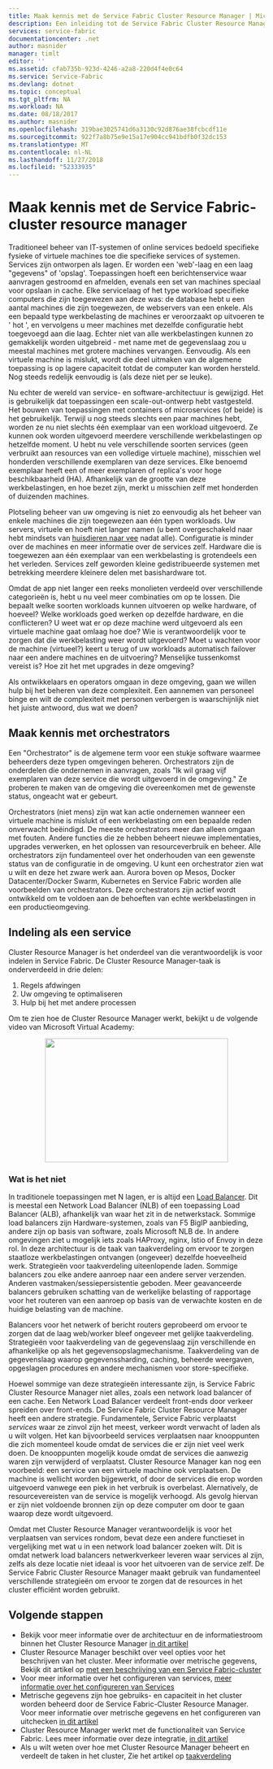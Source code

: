 ```yaml
---
title: Maak kennis met de Service Fabric Cluster Resource Manager | Microsoft Docs
description: Een inleiding tot de Service Fabric Cluster Resource Manager.
services: service-fabric
documentationcenter: .net
author: masnider
manager: timlt
editor: ''
ms.assetid: cfab735b-923d-4246-a2a8-220d4f4e0c64
ms.service: Service-Fabric
ms.devlang: dotnet
ms.topic: conceptual
ms.tgt_pltfrm: NA
ms.workload: NA
ms.date: 08/18/2017
ms.author: masnider
ms.openlocfilehash: 319bae3025741d6a3130c92d876ae38fcbcdf11e
ms.sourcegitcommit: 922f7a8b75e9e15a17e904cc941bdfb0f32dc153
ms.translationtype: MT
ms.contentlocale: nl-NL
ms.lasthandoff: 11/27/2018
ms.locfileid: "52333935"
---
```

# <a name="introducing-the-service-fabric-cluster-resource-manager"></a>Maak kennis met de Service Fabric-cluster resource manager
Traditioneel beheer van IT-systemen of online services bedoeld specifieke fysieke of virtuele machines toe die specifieke services of systemen. Services zijn ontworpen als lagen. Er worden een 'web'-laag en een laag "gegevens" of 'opslag'. Toepassingen hoeft een berichtenservice waar aanvragen gestroomd en afmelden, evenals een set van machines speciaal voor opslaan in cache. Elke servicelaag of het type workload specifieke computers die zijn toegewezen aan deze was: de database hebt u een aantal machines die zijn toegewezen, de webservers van een enkele. Als een bepaald type werkbelasting de machines er veroorzaakt op uitvoeren te ' hot ', en vervolgens u meer machines met dezelfde configuratie hebt toegevoegd aan die laag. Echter niet van alle werkbelastingen kunnen zo gemakkelijk worden uitgebreid - met name met de gegevenslaag zou u meestal machines met grotere machines vervangen. Eenvoudig. Als een virtuele machine is mislukt, wordt die deel uitmaken van de algemene toepassing is op lagere capaciteit totdat de computer kan worden hersteld. Nog steeds redelijk eenvoudig is (als deze niet per se leuke).

Nu echter de wereld van service- en software-architectuur is gewijzigd. Het is gebruikelijk dat toepassingen een scale-out-ontwerp hebt vastgesteld. Het bouwen van toepassingen met containers of microservices (of beide) is het gebruikelijk. Terwijl u nog steeds slechts een paar machines hebt, worden ze nu niet slechts één exemplaar van een workload uitgevoerd. Ze kunnen ook worden uitgevoerd meerdere verschillende werkbelastingen op hetzelfde moment. U hebt nu vele verschillende soorten services (geen verbruikt aan resources van een volledige virtuele machine), misschien wel honderden verschillende exemplaren van deze services. Elke benoemd exemplaar heeft een of meer exemplaren of replica's voor hoge beschikbaarheid (HA). Afhankelijk van de grootte van deze werkbelastingen, en hoe bezet zijn, merkt u misschien zelf met honderden of duizenden machines. 

Plotseling beheer van uw omgeving is niet zo eenvoudig als het beheer van enkele machines die zijn toegewezen aan één typen workloads. Uw servers, virtuele en hoeft niet langer namen (u bent overgeschakeld naar hebt mindsets van [huisdieren naar vee](http://www.slideshare.net/randybias/architectures-for-open-and-scalable-clouds/20) nadat alle). Configuratie is minder over de machines en meer informatie over de services zelf. Hardware die is toegewezen aan één exemplaar van een werkbelasting is grotendeels een het verleden. Services zelf geworden kleine gedistribueerde systemen met betrekking meerdere kleinere delen met basishardware tot.

Omdat de app niet langer een reeks monolieten verdeeld over verschillende categorieën is, hebt u nu veel meer combinaties om op te lossen. Die bepaalt welke soorten workloads kunnen uitvoeren op welke hardware, of hoeveel? Welke workloads goed werken op dezelfde hardware, en die conflicteren? U weet wat er op deze machine werd uitgevoerd als een virtuele machine gaat omlaag hoe doe? Wie is verantwoordelijk voor te zorgen dat die werkbelasting weer wordt uitgevoerd? Moet u wachten voor de machine (virtueel?) keert u terug of uw workloads automatisch failover naar een andere machines en de uitvoering? Menselijke tussenkomst vereist is? Hoe zit het met upgrades in deze omgeving?

Als ontwikkelaars en operators omgaan in deze omgeving, gaan we willen hulp bij het beheren van deze complexiteit. Een aannemen van personeel binge en wilt de complexiteit met personen verbergen is waarschijnlijk niet het juiste antwoord, dus wat we doen?

## <a name="introducing-orchestrators"></a>Maak kennis met orchestrators
Een "Orchestrator" is de algemene term voor een stukje software waarmee beheerders deze typen omgevingen beheren. Orchestrators zijn de onderdelen die ondernemen in aanvragen, zoals "Ik wil graag vijf exemplaren van deze service die wordt uitgevoerd in de omgeving." Ze proberen te maken van de omgeving die overeenkomen met de gewenste status, ongeacht wat er gebeurt.

Orchestrators (niet mens) zijn wat kan actie ondernemen wanneer een virtuele machine is mislukt of een werkbelasting om een bepaalde reden onverwacht beëindigd. De meeste orchestrators meer dan alleen omgaan met fouten. Andere functies die ze hebben beheert nieuwe implementaties, upgrades verwerken, en het oplossen van resourceverbruik en beheer. Alle orchestrators zijn fundamenteel over het onderhouden van een gewenste status van de configuratie in de omgeving. U kunt een orchestrator zien wat u wilt en deze het zware werk aan. Aurora boven op Mesos, Docker Datacenter/Docker Swarm, Kubernetes en Service Fabric worden alle voorbeelden van orchestrators. Deze orchestrators zijn actief wordt ontwikkeld om te voldoen aan de behoeften van echte werkbelastingen in een productieomgeving. 

## <a name="orchestration-as-a-service"></a>Indeling als een service
Cluster Resource Manager is het onderdeel van die verantwoordelijk is voor indelen in Service Fabric. De Cluster Resource Manager-taak is onderverdeeld in drie delen:

1. Regels afdwingen
2. Uw omgeving te optimaliseren
3. Hulp bij het met andere processen

Om te zien hoe de Cluster Resource Manager werkt, bekijkt u de volgende video van Microsoft Virtual Academy: <center><a target="_blank" href="https://mva.microsoft.com/en-US/training-courses/building-microservices-applications-on-azure-service-fabric-16747?l=d4tka66yC_5706218965">
<img src="./media/service-fabric-cluster-resource-manager-introduction/ConceptsAndDemoVid.png" WIDTH="360" HEIGHT="244">
</a></center>

### <a name="what-it-isnt"></a>Wat is het niet
In traditionele toepassingen met N lagen, er is altijd een [Load Balancer](https://en.wikipedia.org/wiki/Load_balancing_(computing)). Dit is meestal een Network Load Balancer (NLB) of een toepassing Load Balancer (ALB), afhankelijk van waar het zit in de netwerkstack. Sommige load balancers zijn Hardware-systemen, zoals van F5 BigIP aanbieding, andere zijn op basis van software, zoals Microsoft NLB de. In andere omgevingen ziet u mogelijk iets zoals HAProxy, nginx, Istio of Envoy in deze rol. In deze architectuur is de taak van taakverdeling om ervoor te zorgen staatloze werkbelastingen ontvangen (ongeveer) dezelfde hoeveelheid werk. Strategieën voor taakverdeling uiteenlopende laden. Sommige balancers zou elke andere aanroep naar een andere server verzenden. Anderen vastmaken/sessiepersistentie geboden. Meer geavanceerde balancers gebruiken schatting van de werkelijke belasting of rapportage voor het routeren van een aanroep op basis van de verwachte kosten en de huidige belasting van de machine.

Balancers voor het netwerk of bericht routers geprobeerd om ervoor te zorgen dat de laag web/worker bleef ongeveer met gelijke taakverdeling. Strategieën voor taakverdeling van de gegevenslaag zijn verschillende en afhankelijke op als het gegevensopslagmechanisme. Taakverdeling van de gegevenslaag waarop gegevenssharding, caching, beheerde weergaven, opgeslagen procedures en andere mechanismen voor store-specifieke.

Hoewel sommige van deze strategieën interessante zijn, is Service Fabric Cluster Resource Manager niet alles, zoals een network load balancer of een cache. Een Network Load Balancer verdeelt front-ends door verkeer spreiden over front-ends. De Service Fabric Cluster Resource Manager heeft een andere strategie. Fundamentele, Service Fabric verplaatst *services* waar ze zinvol zijn het meest, verkeer wordt verwacht of laden als u wilt volgen. Het kan bijvoorbeeld services verplaatsen naar knooppunten die zich momenteel koude omdat de services die er zijn niet veel werk doen. De knooppunten mogelijk koude omdat de services die aanwezig waren zijn verwijderd of verplaatst. Cluster Resource Manager kan nog een voorbeeld: een service van een virtuele machine ook verplaatsen. De machine is wellicht worden bijgewerkt, of door de services die erop worden uitgevoerd vanwege een piek in het verbruik is overbelast. Alernatively, de resourcevereisten van de service is mogelijk verhoogd. Als gevolg hiervan er zijn niet voldoende bronnen zijn op deze computer om door te gaan waarop deze wordt uitgevoerd. 

Omdat met Cluster Resource Manager verantwoordelijk is voor het verplaatsen van services rondom, bevat deze een andere functieset in vergelijking met wat u in een network load balancer zoeken wilt. Dit is omdat netwerk load balancers netwerkverkeer leveren waar services al zijn, zelfs als deze locatie niet ideaal is voor het uitvoeren van de service zelf. De Service Fabric Cluster Resource Manager maakt gebruik van fundamenteel verschillende strategieën om ervoor te zorgen dat de resources in het cluster efficiënt worden gebruikt.

## <a name="next-steps"></a>Volgende stappen
- Bekijk voor meer informatie over de architectuur en de informatiestroom binnen het Cluster Resource Manager [in dit artikel ](service-fabric-cluster-resource-manager-architecture.md)
- Cluster Resource Manager beschikt over veel opties voor het beschrijven van het cluster. Meer informatie over metrische gegevens, Bekijk dit artikel op [met een beschrijving van een Service Fabric-cluster](service-fabric-cluster-resource-manager-cluster-description.md)
- Voor meer informatie over het configureren van services, [meer informatie over het configureren van Services](service-fabric-cluster-resource-manager-configure-services.md)
- Metrische gegevens zijn hoe gebruiks- en capaciteit in het cluster worden beheerd door de Service Fabric-Cluster Resource Manager. Voor meer informatie over metrische gegevens en het configureren van uitchecken [in dit artikel](service-fabric-cluster-resource-manager-metrics.md)
- Cluster Resource Manager werkt met de functionaliteit van Service Fabric. Lees meer informatie over deze integratie, [in dit artikel](service-fabric-cluster-resource-manager-management-integration.md)
- Als u wilt weten over hoe met Cluster Resource Manager beheert en verdeelt de taken in het cluster, Zie het artikel op [taakverdeling](service-fabric-cluster-resource-manager-balancing.md)
